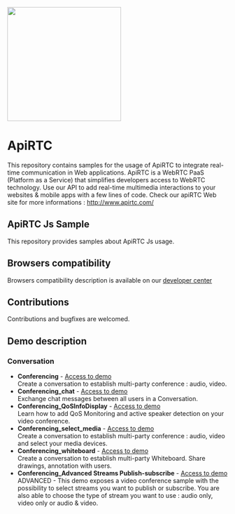
<a href="https://www.apirtc.com"><img src="https://apirtc.com/wp-content/uploads/2018/09/ApiRTC_relook_branding_v01.png" width="260"></a>


# ApiRTC
This repository contains samples for the usage of ApiRTC to integrate real-time communication in Web applications.
ApiRTC is a WebRTC PaaS (Platform as a Service) that simplifies developers access to WebRTC technology.
Use our API to add real-time multimedia interactions to your websites & mobile apps with a few lines of code.
Check our apiRTC Web site for more informations : http://www.apirtc.com/

## ApiRTC Js Sample
This repository provides samples about ApiRTC Js usage.

## Browsers compatibility
Browsers compatibility description is available on our [developer center](https://dev.apirtc.com/compatibility/index)

## Contributions
Contributions and bugfixes are welcomed.

## Demo description
### Conversation
- **Conferencing** -
[Access to demo](https://dev.apirtc.com/tutorials/conferencing/conf)<br/>
Create a conversation to establish multi-party conference : audio, video.
- **Conferencing_chat** -
[Access to demo](https://dev.apirtc.com/tutorials/conferencing/chat)<br/>
Exchange chat messages between all users in a Conversation.
- **Conferencing_QoSInfoDisplay** -
[Access to demo](https://dev.apirtc.com/tutorials/conferencing/conf_qos)<br/>
Learn how to add QoS Monitoring and active speaker detection on your video conference.
- **Conferencing_select_media** -
[Access to demo](https://dev.apirtc.com/tutorials/conferencing/conf_select)<br/>
Create a conversation to establish multi-party conference : audio, video and select your media devices.
- **Conferencing_whiteboard** -
[Access to demo](https://dev.apirtc.com/tutorials/conferencing/conf_whiteboard)<br/>
Create a conversation to establish multi-party Whiteboard. Share drawings, annotation with users.
- **Conferencing_Advanced Streams Publish-subscribe** -
[Access to demo](https://dev.apirtc.com/tutorials/conferencing/conf_advanced_pubsub)<br/>
ADVANCED - This demo exposes a video conference sample with the possibility to select streams you want to publish or subscribe.
You are also able to choose the type of stream you want to use : audio only, video only or audio & video.